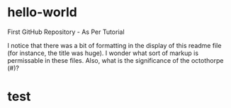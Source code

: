 # hello-world
First GitHub Repository - As Per Tutorial

I notice that there was a bit of formatting in the display of this readme file (for instance, the title was huge). I wonder what sort of markup is permissable in these files. Also, what is the significance of the octothorpe (#)?
# test
